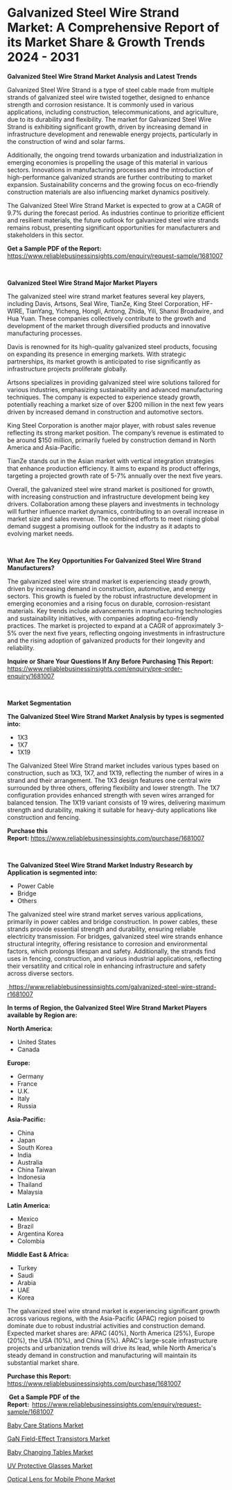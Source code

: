 <p><h1>Galvanized Steel Wire Strand Market: A Comprehensive Report of its Market Share & Growth Trends 2024 - 2031</h1></p><p><strong>Galvanized Steel Wire Strand Market Analysis and Latest Trends</strong></p>
<p><p>Galvanized Steel Wire Strand is a type of steel cable made from multiple strands of galvanized steel wire twisted together, designed to enhance strength and corrosion resistance. It is commonly used in various applications, including construction, telecommunications, and agriculture, due to its durability and flexibility. The market for Galvanized Steel Wire Strand is exhibiting significant growth, driven by increasing demand in infrastructure development and renewable energy projects, particularly in the construction of wind and solar farms.</p><p>Additionally, the ongoing trend towards urbanization and industrialization in emerging economies is propelling the usage of this material in various sectors. Innovations in manufacturing processes and the introduction of high-performance galvanized strands are further contributing to market expansion. Sustainability concerns and the growing focus on eco-friendly construction materials are also influencing market dynamics positively.</p><p>The Galvanized Steel Wire Strand Market is expected to grow at a CAGR of 9.7% during the forecast period. As industries continue to prioritize efficient and resilient materials, the future outlook for galvanized steel wire strands remains robust, presenting significant opportunities for manufacturers and stakeholders in this sector.</p></p>
<p><strong>Get a Sample PDF of the Report:&nbsp;</strong> <a href="https://www.reliablebusinessinsights.com/enquiry/request-sample/1681007?utm_campaign=118&utm_medium=2&utm_source=Github&utm_content=ia&utm_term=04102024&utm_id=galvanized-steel-wire-strand">https://www.reliablebusinessinsights.com/enquiry/request-sample/1681007</a></p>
<p>&nbsp;</p>
<p><strong>Galvanized Steel Wire Strand Major Market Players</strong></p>
<p><p>The galvanized steel wire strand market features several key players, including Davis, Artsons, Seal Wire, TianZe, King Steel Corporation, HF-WIRE, TianYang, Yicheng, Hongli, Antong, Zhida, Yili, Shanxi Broadwire, and Hua Yuan. These companies collectively contribute to the growth and development of the market through diversified products and innovative manufacturing processes.</p><p>Davis is renowned for its high-quality galvanized steel products, focusing on expanding its presence in emerging markets. With strategic partnerships, its market growth is anticipated to rise significantly as infrastructure projects proliferate globally.</p><p>Artsons specializes in providing galvanized steel wire solutions tailored for various industries, emphasizing sustainability and advanced manufacturing techniques. The company is expected to experience steady growth, potentially reaching a market size of over $200 million in the next few years driven by increased demand in construction and automotive sectors.</p><p>King Steel Corporation is another major player, with robust sales revenue reflecting its strong market position. The company’s revenue is estimated to be around $150 million, primarily fueled by construction demand in North America and Asia-Pacific.</p><p>TianZe stands out in the Asian market with vertical integration strategies that enhance production efficiency. It aims to expand its product offerings, targeting a projected growth rate of 5-7% annually over the next five years.</p><p>Overall, the galvanized steel wire strand market is positioned for growth, with increasing construction and infrastructure development being key drivers. Collaboration among these players and investments in technology will further influence market dynamics, contributing to an overall increase in market size and sales revenue. The combined efforts to meet rising global demand suggest a promising outlook for the industry as it adapts to evolving market needs.</p></p>
<p>&nbsp;</p>
<p><strong>What Are The Key Opportunities For Galvanized Steel Wire Strand Manufacturers?</strong></p>
<p><p>The galvanized steel wire strand market is experiencing steady growth, driven by increasing demand in construction, automotive, and energy sectors. This growth is fueled by the robust infrastructure development in emerging economies and a rising focus on durable, corrosion-resistant materials. Key trends include advancements in manufacturing technologies and sustainability initiatives, with companies adopting eco-friendly practices. The market is projected to expand at a CAGR of approximately 3-5% over the next five years, reflecting ongoing investments in infrastructure and the rising adoption of galvanized products for their longevity and reliability.</p></p>
<p><strong>Inquire or Share Your Questions If Any Before Purchasing This Report:</strong> <a href="https://www.reliablebusinessinsights.com/enquiry/pre-order-enquiry/1681007?utm_campaign=118&utm_medium=2&utm_source=Github&utm_content=ia&utm_term=04102024&utm_id=galvanized-steel-wire-strand">https://www.reliablebusinessinsights.com/enquiry/pre-order-enquiry/1681007</a></p>
<p>&nbsp;</p>
<p><strong>Market Segmentation</strong></p>
<p><strong>The Galvanized Steel Wire Strand Market Analysis by types is segmented into:</strong></p>
<p><ul><li>1X3</li><li>1X7</li><li>1X19</li></ul></p>
<p><p>The Galvanized Steel Wire Strand market includes various types based on construction, such as 1X3, 1X7, and 1X19, reflecting the number of wires in a strand and their arrangement. The 1X3 design features one central wire surrounded by three others, offering flexibility and lower strength. The 1X7 configuration provides enhanced strength with seven wires arranged for balanced tension. The 1X19 variant consists of 19 wires, delivering maximum strength and durability, making it suitable for heavy-duty applications like construction and fencing.</p></p>
<p><strong>Purchase this Report:&nbsp;</strong><a href="https://www.reliablebusinessinsights.com/purchase/1681007?utm_campaign=118&utm_medium=2&utm_source=Github&utm_content=ia&utm_term=04102024&utm_id=galvanized-steel-wire-strand">https://www.reliablebusinessinsights.com/purchase/1681007</a></p>
<p>&nbsp;</p>
<p><strong>The Galvanized Steel Wire Strand Market Industry Research by Application is segmented into:</strong></p>
<p><ul><li>Power Cable</li><li>Bridge</li><li>Others</li></ul></p>
<p><p>The galvanized steel wire strand market serves various applications, primarily in power cables and bridge construction. In power cables, these strands provide essential strength and durability, ensuring reliable electricity transmission. For bridges, galvanized steel wire strands enhance structural integrity, offering resistance to corrosion and environmental factors, which prolongs lifespan and safety. Additionally, the strands find uses in fencing, construction, and various industrial applications, reflecting their versatility and critical role in enhancing infrastructure and safety across diverse sectors.</p></p>
<p><a href="https://www.reliablebusinessinsights.com/galvanized-steel-wire-strand-r1681007?utm_campaign=118&utm_medium=2&utm_source=Github&utm_content=ia&utm_term=04102024&utm_id=galvanized-steel-wire-strand">&nbsp;https://www.reliablebusinessinsights.com/galvanized-steel-wire-strand-r1681007</a></p>
<p><strong>In terms of Region, the Galvanized Steel Wire Strand Market Players available by Region are:</strong></p>
<p>
    <p> <strong> North America: </strong>
        <ul>
            <li>United States</li>
            <li>Canada</li>
        </ul>
        </p> 
    <p> <strong> Europe: </strong>
        <ul>
            <li>Germany</li>
            <li>France</li>
            <li>U.K.</li>
            <li>Italy</li>
            <li>Russia</li>
        </ul>
        </p> 
    <p> <strong> Asia-Pacific: </strong>
        <ul>
            <li>China</li>
            <li>Japan</li>
            <li>South Korea</li>
            <li>India</li>
            <li>Australia</li>
            <li>China Taiwan</li>
            <li>Indonesia</li>
            <li>Thailand</li>
            <li>Malaysia</li>
        </ul>
        </p> 
    <p> <strong> Latin America: </strong>
        <ul>
            <li>Mexico</li>
            <li>Brazil</li>
            <li>Argentina Korea</li>
            <li>Colombia</li>
        </ul>
        </p> 
    <p> <strong> Middle East & Africa: </strong>
        <ul>
            <li>Turkey</li>
            <li>Saudi</li>
            <li>Arabia</li>
            <li>UAE</li>
            <li>Korea</li>
        </ul>
    </p>
    </p>
<p><p>The galvanized steel wire strand market is experiencing significant growth across various regions, with the Asia-Pacific (APAC) region poised to dominate due to robust industrial activities and construction demand. Expected market shares are: APAC (40%), North America (25%), Europe (20%), the USA (10%), and China (5%). APAC's large-scale infrastructure projects and urbanization trends will drive its lead, while North America's steady demand in construction and manufacturing will maintain its substantial market share.</p></p>
<p><strong>Purchase this Report: </strong><a href="https://www.reliablebusinessinsights.com/purchase/1681007?utm_campaign=118&utm_medium=2&utm_source=Github&utm_content=ia&utm_term=04102024&utm_id=galvanized-steel-wire-strand">https://www.reliablebusinessinsights.com/purchase/1681007</a></p>
<p>&nbsp;<strong>Get a Sample PDF of the Report:&nbsp;&nbsp;</strong><a href="https://www.reliablebusinessinsights.com/enquiry/request-sample/1681007?utm_campaign=118&utm_medium=2&utm_source=Github&utm_content=ia&utm_term=04102024&utm_id=galvanized-steel-wire-strand">https://www.reliablebusinessinsights.com/enquiry/request-sample/1681007</a></p>
<p><strong></strong></p>
<p><p><a href="https://github.com/MatthewHernandez403/Market-Research-Report-List-1/blob/main/baby-care-stations-market.md?utm_campaign=118&utm_medium=2&utm_source=Github&utm_content=ia&utm_term=04102024&utm_id=galvanized-steel-wire-strand">Baby Care Stations Market</a></p><p><a href="https://issuu.com/reportprime-2/docs/gan-field-effect-transistors-market_828170b35569c2?utm_campaign=118&utm_medium=2&utm_source=Github&utm_content=ia&utm_term=04102024&utm_id=galvanized-steel-wire-strand">GaN Field-Effect Transistors Market</a></p><p><a href="https://github.com/ArmelaOsmani586/Market-Research-Report-List-1/blob/main/baby-changing-tables-market.md?utm_campaign=118&utm_medium=2&utm_source=Github&utm_content=ia&utm_term=04102024&utm_id=galvanized-steel-wire-strand">Baby Changing Tables Market</a></p><p><a href="https://www.linkedin.com/pulse/investment-opportunities-uv-protective-glasses-sector-risk-analysis-3w97c?utm_campaign=118&utm_medium=2&utm_source=Github&utm_content=ia&utm_term=04102024&utm_id=galvanized-steel-wire-strand">UV Protective Glasses Market</a></p><p><a href="https://issuu.com/reportprime-2/docs/optical-lens-for-mobile-phone-marke_11794ea7bd764d?utm_campaign=118&utm_medium=2&utm_source=Github&utm_content=ia&utm_term=04102024&utm_id=galvanized-steel-wire-strand">Optical Lens for Mobile Phone Market</a></p></p>